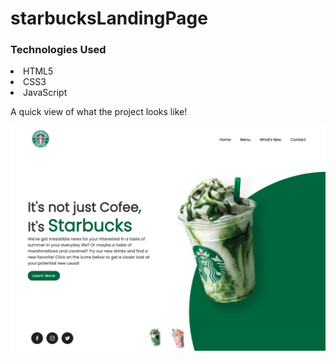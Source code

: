 # starbucksLandingPage

<h3>Technologies Used</h3>
<li>HTML5</li>
<li>CSS3</li>
<li>JavaScript</li>

A quick view of what the project looks like!

![alt text](https://raw.githubusercontent.com/ellameta/starbucksLandingPage/master/starbucks.png)


